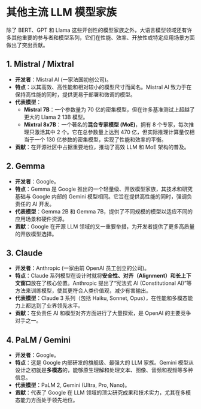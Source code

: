 # 其他主流 LLM 模型家族

除了 BERT、GPT 和 Llama 这些开创性的模型家族之外，大语言模型领域还有许多其他重要的参与者和模型系列，它们在性能、效率、开放性或特定应用场景方面做出了突出贡献。

## 1. Mistral / Mixtral

-   **开发者**：Mistral AI (一家法国初创公司)。
-   **特点**：以其高效、高性能和相对较小的模型尺寸而闻名。Mistral AI 致力于在保持高性能的同时，提供更易于部署和微调的模型。
-   **代表模型**：
    -   **Mistral 7B**：一个参数量为 70 亿的密集模型，但在许多基准测试上超越了更大的 Llama 2 13B 模型。
    -   **Mixtral 8x7B**：一个著名的**混合专家模型 (MoE)**，拥有 8 个专家，每次推理只激活其中 2 个。它在总参数量上达到 470 亿，但实际推理计算量仅相当于一个 130 亿参数的密集模型，实现了性能和效率的平衡。
-   **贡献**：在开源社区中占据重要地位，推动了高效 LLM 和 MoE 架构的普及。

## 2. Gemma

-   **开发者**：Google。
-   **特点**：Gemma 是 Google 推出的一个轻量级、开放模型家族，其技术和研究基础与 Google 内部的 Gemini 模型相同。它旨在提供高性能的同时，强调负责任的 AI 开发。
-   **代表模型**：Gemma 2B 和 Gemma 7B，提供了不同规模的模型以适应不同的应用场景和硬件资源。
-   **贡献**：Google 在开源 LLM 领域的又一重要举措，为开发者提供了更多高质量的开放模型选择。

## 3. Claude

-   **开发者**：Anthropic (一家由前 OpenAI 员工创立的公司)。
-   **特点**：Claude 系列模型在设计时就将**安全性、对齐（Alignment）和长上下文窗口**放在了核心位置。Anthropic 提出了“宪法式 AI (Constitutional AI)”等方法来训练模型，使其更符合人类价值观，减少有害输出。
-   **代表模型**：Claude 3 系列（包括 Haiku, Sonnet, Opus），在性能和多模态能力上都达到了业界领先水平。
-   **贡献**：在负责任 AI 和模型对齐方面进行了大量探索，是 OpenAI 的主要竞争对手之一。

## 4. PaLM / Gemini

-   **开发者**：Google。
-   **特点**：这是 Google 内部研发的旗舰级、最强大的 LLM 家族。Gemini 模型从设计之初就是**多模态**的，能够原生理解和处理文本、图像、音频和视频等多种信息。
-   **代表模型**：PaLM 2, Gemini (Ultra, Pro, Nano)。
-   **贡献**：代表了 Google 在 LLM 领域的顶尖研究成果和技术实力，尤其在多模态能力方面处于领先地位。